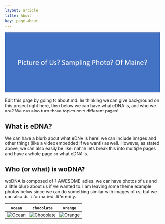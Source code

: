 ```yaml
---
layout: article
title: About
key: page-about
---
```


![Sample Image1](/assets/images/SampleImage1.jpg)

Edit this page by going to about.md. Im thinking we can give background on this project right here, then below we can have what eDNA is, and who we are? We can also turn those topics onto different pages!


## What is eDNA?

We can have a blurb about what eDNA is here! we can include images and other things (like a video embedded if we want!) as well. However, as stated above, we can also easily be like: nahhh lets break this into multiple pages and have a whole page on what eDNA is.

## Who (or what) is woDNA?

woDNA is composed of 4 AWESOME ladies. we can have photos of us and a little blurb about us if we wanted to. I am leaving some theme example photos below since we can do something similar with images of us, but we can also do it formatted differently.

| `ocean` | `chocolate` | `orange` |
| --- |  --- | --- |
| ![Ocean](https://raw.githubusercontent.com/kitian616/jekyll-TeXt-theme/master/screenshots/skins_ocean.jpg) | ![Chocolate](https://raw.githubusercontent.com/kitian616/jekyll-TeXt-theme/master/screenshots/skins_chocolate.jpg) | ![Orange](https://raw.githubusercontent.com/kitian616/jekyll-TeXt-theme/master/screenshots/skins_orange.jpg) |
